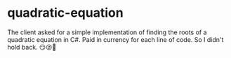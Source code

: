 # quadratic-equation
The client asked for a simple implementation of finding the roots of a quadratic equation in C#. Paid in currency for each line of code. So I didn't hold back. 😏😜🤑
